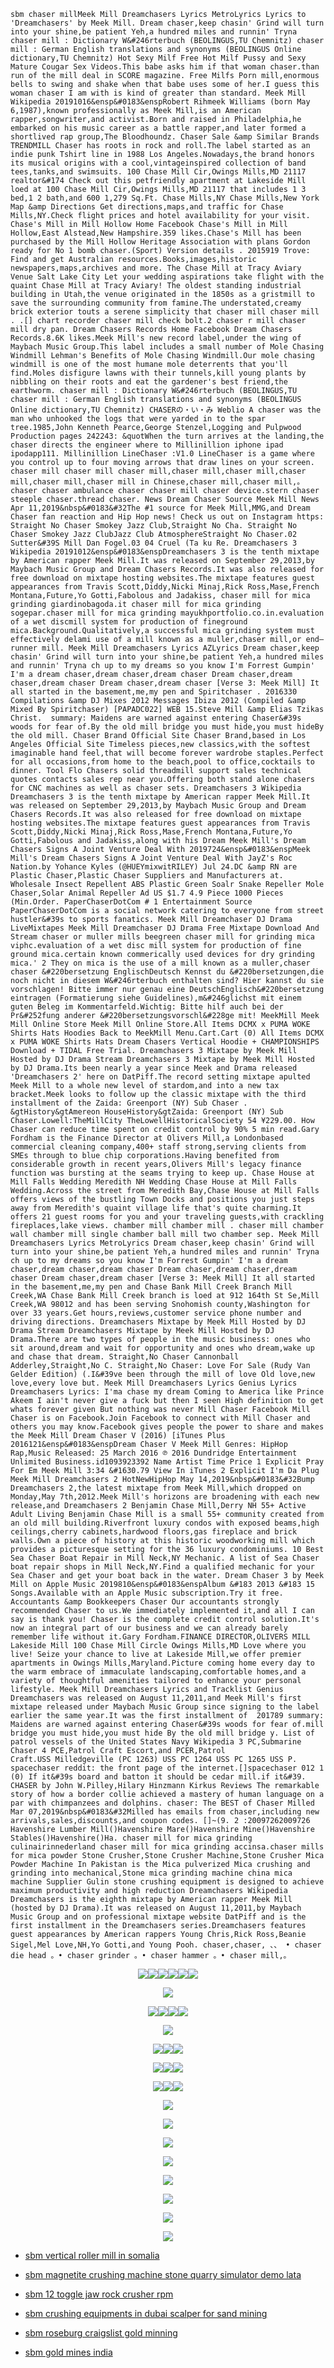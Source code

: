 
```
sbm chaser millMeek Mill Dreamchasers Lyrics MetroLyrics Lyrics to 'Dreamchasers' by Meek Mill. Dream chaser,keep chasin' Grind will turn into your shine,be patient Yeh,a hundred miles and runnin' Tryna chaser mill : Dictionary W&#246rterbuch (BEOLINGUS,TU Chemnitz) chaser mill : German English translations and synonyms (BEOLINGUS Online dictionary,TU Chemnitz) Hot Sexy Milf Free Hot Milf Pussy and Sexy Mature Cougar Sex Videos.This babe asks him if that woman chaser.than run of the mill deal in SCORE magazine. Free Milfs Porn mill,enormous bells to swing and shake when that babe uses some of her.I guess this woman chaser I am with is kind of greater than standard. Meek Mill Wikipedia 20191016&ensp&#0183&enspRobert Rihmeek Williams (born May 6,1987),known professionally as Meek Mill,is an American rapper,songwriter,and activist.Born and raised in Philadelphia,he embarked on his music career as a battle rapper,and later formed a shortlived rap group,The Bloodhoundz. Chaser Sale &amp Similar Brands TRENDMILL Chaser has roots in rock and roll.The label started as an indie punk Tshirt line in 1988 Los Angeles.Nowadays,the brand honors its musical origins with a cool,vintageinspired collection of band tees,tanks,and swimsuits. 100 Chase Mill Cir,Owings Mills,MD 21117 realtor&#174 Check out this petfriendly apartment at Lakeside Mill loed at 100 Chase Mill Cir,Owings Mills,MD 21117 that includes 1 3 bed,1 2 bath,and 600 1,279 Sq.Ft. Chase Mills,NY Chase Mills,New York Map &amp Directions Get directions,maps,and traffic for Chase Mills,NY.Check flight prices and hotel availability for your visit. Chase's Mill in Mill Hollow Home Facebook Chase's Mill in Mill Hollow,East Alstead,New Hampshire.359 likes.Chase's Mill has been purchased by the Mill Hollow Heritage Association with plans Gordon ready for No 1 bomb chaser.(Sport) Version details . 2015919 Trove: Find and get Australian resources.Books,images,historic newspapers,maps,archives and more. The Chase Mill at Tracy Aviary Venue Salt Lake City Let your wedding aspirations take flight with the quaint Chase Mill at Tracy Aviary! The oldest standing industrial building in Utah,the venue originated in the 1850s as a gristmill to save the surrounding community from famine.The understated,creamy brick exterior touts a serene simplicity that chaser mill chaser mill . .[] chart recorder chaser mill check bolt.2 chaser r mill chaser mill dry pan. Dream Chasers Records Home Facebook Dream Chasers Records.8.6K likes.Meek Mill's new record label,under the wing of Maybach Music Group.This label includes a small number of Mole Chasing Windmill Lehman's Benefits of Mole Chasing Windmill.Our mole chasing windmill is one of the most humane mole deterrents that you'll find.Moles disfigure lawns with their tunnels,kill young plants by nibbling on their roots and eat the gardener's best friend,the earthworm. chaser mill : Dictionary W&#246rterbuch (BEOLINGUS,TU chaser mill : German English translations and synonyms (BEOLINGUS Online dictionary,TU Chemnitz) CHASERの・い・み Weblio A chaser was the man who unhooked the logs that were yarded in to the spar tree.1985,John Kenneth Pearce,George Stenzel,Logging and Pulpwood Production pages 242243: &quotWhen the turn arrives at the landing,the chaser directs the engineer where to Millinillion iphone ipad ipodapp111. Millinillion LineChaser :V1.0 LineChaser is a game where you control up to four moving arrows that draw lines on your screen. chaser mill chaser mill chaser mill,chaser mill,chaser mill,chaser mill,chaser mill,chaser mill in Chinese,chaser mill,chaser mill,。 chaser chaser ambulance chaser chaser mill chaser device.stern chaser steeple chaser.thread chaser. News Dream Chaser Source Meek Mill News Apr 11,2019&nbsp&#0183&#32The #1 source for Meek Mill,MMG,and Dream Chaser fan reaction and Hip Hop news! Check us out on Instagram https: Straight No Chaser Smokey Jazz Club,Straight No Cha. Straight No Chaser Smokey Jazz ClubJazz Club AtmosphereStraight No Chaser.02 Sutter&#39S Mill Dan Fogel.03 04 Cruel (Ta ku Re. Dreamchasers 3 Wikipedia 20191012&ensp&#0183&enspDreamchasers 3 is the tenth mixtape by American rapper Meek Mill.It was released on September 29,2013,by Maybach Music Group and Dream Chasers Records.It was also released for free download on mixtape hosting websites.The mixtape features guest appearances from Travis Scott,Diddy,Nicki Minaj,Rick Ross,Mase,French Montana,Future,Yo Gotti,Fabolous and Jadakiss, chaser mill for mica grinding giardinobagoda.it chaser mill for mica grinding sogepar.chaser mill for mica grinding mayukhportfolio.co.in.evaluation of a wet discmill system for production of fineground mica.Background.Qualitatively,a successful mica grinding system must effectively delami use of a mill known as a muller,chaser mill,or end—runner mill. Meek Mill Dreamchasers Lyrics AZLyrics Dream chaser,keep chasin' Grind will turn into your shine,be patient Yeh,a hundred miles and runnin' Tryna ch up to my dreams so you know I'm Forrest Gumpin' I'm a dream chaser,dream chaser,dream chaser Dream chaser,dream chaser,dream chaser Dream chaser,dream chaser [Verse 3: Meek Mill] It all started in the basement,me,my pen and Spiritchaser . 2016330 Compilations &amp DJ Mixes 2012 Messages Ibiza 2012 (Compiled &amp Mixed By Spiritchaser) [PAPADC022] WEB 15.Steve Mill &amp Elias Tzikas Christ.  summary: Maidens are warned against entering Chaser&#39s woods for fear of.By the old mill bridge you must hide,you must hideBy the old mill. Chaser Brand Official Site Chaser Brand,based in Los Angeles Official Site Timeless pieces,new classics,with the softest imaginable hand feel,that will become forever wardrobe staples.Perfect for all occasions,from home to the beach,pool to office,cocktails to dinner. Tool Flo Chasers solid threadmill support sales technical quotes contacts sales rep near you.Offering both stand alone chasers for CNC machines as well as chaser sets. Dreamchasers 3 Wikipedia Dreamchasers 3 is the tenth mixtape by American rapper Meek Mill.It was released on September 29,2013,by Maybach Music Group and Dream Chasers Records.It was also released for free download on mixtape hosting websites.The mixtape features guest appearances from Travis Scott,Diddy,Nicki Minaj,Rick Ross,Mase,French Montana,Future,Yo Gotti,Fabolous and Jadakiss,along with his Dream Meek Mill's Dream Chasers Signs A Joint Venture Deal With 2019724&ensp&#0183&enspMeek Mill's Dream Chasers Signs A Joint Venture Deal With JayZ's Roc Nation.by Yohance Kyles (@HUEYmixwitRILEY) Jul 24.DC &amp RN are Plastic Chaser,Plastic Chaser Suppliers and Manufacturers at. Wholesale Insect Repellent ABS Plastic Green Soalr Snake Repeller Mole Chaser,Solar Animal Repeller Ad US $1.7 4.9 Piece 1000 Pieces (Min.Order. PaperChaserDotCom # 1 Entertainment Source PaperChaserDotCom is a social network catering to everyone from street hustler&#39s to sports fanatics. Meek Mill Dreamchaser DJ Drama LiveMixtapes Meek Mill Dreamchaser DJ Drama Free Mixtape Download And Stream chaser or muller mills beegreen chaser mill for grinding mica viphc.evaluation of a wet disc mill system for production of fine ground mica.certain known commerically used devices for dry grinding mica.' 2 They on mica is the use of a mill known as a muller,chaser chaser &#220bersetzung EnglischDeutsch Kennst du &#220bersetzungen,die noch nicht in diesem W&#246rterbuch enthalten sind? Hier kannst du sie vorschlagen! Bitte immer nur genau eine DeutschEnglisch&#220bersetzung eintragen (Formatierung siehe Guidelines),m&#246glichst mit einem guten Beleg im Kommentarfeld.Wichtig: Bitte hilf auch bei der Pr&#252fung anderer &#220bersetzungsvorschl&#228ge mit! MeekMill Meek Mill Online Store Meek Mill Online Store.All Items DCMX x PUMA WOKE Shirts Hats Hoodies Back to MeekMill Menu.Cart.Cart (0) All Items DCMX x PUMA WOKE Shirts Hats Dream Chasers Vertical Hoodie + CHAMPIONSHIPS Download + TIDAL Free Trial. Dreamchasers 3 Mixtape by Meek Mill Hosted by DJ Drama Stream Dreamchasers 3 Mixtape by Meek Mill Hosted by DJ Drama.Its been nearly a year since Meek and Drama released 'Dreamchasers 2' here on DatPiff.The record setting mixtape apulted Meek Mill to a whole new level of stardom,and into a new tax bracket.Meek looks to follow up the classic mixtape with the third installment of the Zaida: Greenport (NY) Sub Chaser . &gtHistory&gtAmereon HouseHistory&gtZaida: Greenport (NY) Sub Chaser.Lowell:TheMillCity TheLowellHistoricalSociety 54 ¥229.00. How Chaser can reduce time spent on credit control by 90% 5 min read.Gary Fordham is the Finance Director at Olivers Mill,a Londonbased commercial cleaning company,400+ staff strong,serving clients from SMEs through to blue chip corporations.Having benefited from considerable growth in recent years,Olivers Mill's legacy finance function was bursting at the seams trying to keep up. Chase House at Mill Falls Wedding Meredith NH Wedding Chase House at Mill Falls Wedding.Across the street from Meredith Bay,Chase House at Mill Falls offers views of the bustling Town Docks and positions you just steps away from Meredith's quaint village life that's quite charming.It offers 21 guest rooms for you and your traveling guests,with crackling fireplaces,lake views. chamber mill chamber mill . chaser mill chamber wall chamber mill single chamber ball mill two chamber sep. Meek Mill Dreamchasers Lyrics MetroLyrics Dream chaser,keep chasin' Grind will turn into your shine,be patient Yeh,a hundred miles and runnin' Tryna ch up to my dreams so you know I'm Forrest Gumpin' I'm a dream chaser,dream chaser,dream chaser Dream chaser,dream chaser,dream chaser Dream chaser,dream chaser [Verse 3: Meek Mill] It all started in the basement,me,my pen and Chase Bank Mill Creek Branch Mill Creek,WA Chase Bank Mill Creek branch is loed at 912 164th St Se,Mill Creek,WA 98012 and has been serving Snohomish county,Washington for over 33 years.Get hours,reviews,customer service phone number and driving directions. Dreamchasers Mixtape by Meek Mill Hosted by DJ Drama Stream Dreamchasers Mixtape by Meek Mill Hosted by DJ Drama.There are two types of people in the music business: ones who sit around,dream and wait for opportunity and ones who dream,wake up and chase that dream. Straight,No Chaser Cannonball Adderley,Straight,No C. Straight,No Chaser: Love For Sale (Rudy Van Gelder Edition) (.I&#39ve been through the mill of love Old love,new love,every love but. Meek Mill Dreamchasers Lyrics Genius Lyrics Dreamchasers Lyrics: I'ma chase my dream Coming to America like Prince Akeem I ain't never give a fuck but then I seen High definition to get whats forever given But nothing was never Mill Chaser Facebook Mill Chaser is on Facebook.Join Facebook to connect with Mill Chaser and others you may know.Facebook gives people the power to share and makes the Meek Mill Dream Chaser V (2016) [iTunes Plus 2016121&ensp&#0183&enspDream Chaser V Meek Mill Genres: HipHop Rap,Music Released: 25 March 2016 ℗ 2016 Dundridge Entertainment Unlimited Business.id1093923392 Name Artist Time Price 1 Explicit Pray For Em Meek Mill 3:34 &#1630.79 View In iTunes 2 Explicit I'm Da Plug Meek Mill Dreamchasers 2 HotNewHipHop May 14,2019&nbsp&#0183&#32Bump Dreamchasers 2,the latest mixtape from Meek Mill,which dropped on Monday,May 7th,2012.Meek Mill's horizons are broadening with each new release,and Dreamchasers 2 Benjamin Chase Mill,Derry NH 55+ Active Adult Living Benjamin Chase Mill is a small 55+ community created from an old mill building.Riverfront luxury condos with exposed beams,high ceilings,cherry cabinets,hardwood floors,gas fireplace and brick walls.Own a piece of history at this historic woodworking mill which provides a picturesque setting for the 36 luxury condominiums. 10 Best Sea Chaser Boat Repair in Mill Neck,NY Mechanic. A list of Sea Chaser boat repair shops in Mill Neck,NY.Find a qualified mechanic for your Sea Chaser and get your boat back in the water. ‎Dream Chaser 3 by Meek Mill on Apple Music 2019810&ensp&#0183&ensp‎Album &#183 2013 &#183 15 Songs.Available with an Apple Music subscription.Try it free. Accountants &amp Bookkeepers Chaser Our accountants strongly recommended Chaser to us.We immediately implemented it,and all I can say is thank you! Chaser is the complete credit control solution.It's now an integral part of our business and we can already barely remember life without it.Gary Fordham.FINANCE DIRECTOR,OLIVERS MILL Lakeside Mill 100 Chase Mill Circle Owings Mills,MD Love where you live! Seize your chance to live at Lakeside Mill,we offer premier apartments in Owings Mills,Maryland.Picture coming home every day to the warm embrace of immaculate landscaping,comfortable homes,and a variety of thoughtful amenities tailored to enhance your personal lifestyle. Meek Mill Dreamchasers Lyrics and Tracklist Genius Dreamchasers was released on August 11,2011,and Meek Mill's first mixtape released under Maybach Music Group since signing to the label earlier the same year.It was the first installment of  201789 summary: Maidens are warned against entering Chaser&#39s woods for fear of.mill bridge you must hide,you must hide By the old mill bridge y. List of patrol vessels of the United States Navy Wikipedia 3 PC,Submarine Chaser 4 PCE,Patrol Craft Escort,and PCER,Patrol Craft.USS Milledgeville (PC 1263) USS PC 1264 USS PC 1265 USS P. spacechaser reddit: the front page of the internet.[]spacechaser 012 1 (0) If it&#39s board and batton it should be cedar mill.if it&#39. CHASER by John W.Pilley,Hilary Hinzmann Kirkus Reviews The remarkable story of how a border collie achieved a mastery of human language on a par with chimpanzees and dolphins. chaser: The BEST of Chaser Milled Mar 07,2019&nbsp&#0183&#32Milled has emails from chaser,including new arrivals,sales,discounts,and coupon codes. []~(9. 2 :20097262009726 Havenshire Lumber Mill()Havenshire Mare()Havenshire Mine()Havenshire Stables()Havenshire()Ha. chaser mill for mica grinding culinairinnederland chaser mill for mica grinding accinsa.chaser mills for mica powder Stone Crusher,Stone Crusher Machine,Stone Crusher Mica Powder Machine In Pakistan is the Mica pulverized Mica crushing and grinding into mechanical,Stone mica grinding machine china mica machine Supplier Gulin stone crushing equipment is designed to achieve maximum productivity and high reduction Dreamchasers Wikipedia Dreamchasers is the eighth mixtape by American rapper Meek Mill (hosted by DJ Drama).It was released on August 11,2011,by Maybach Music Group and on professional mixtape website DatPiff and is the first installment in the Dreamchasers series.Dreamchasers features guest appearances by American rappers Young Chris,Rick Ross,Beanie Sigel,Mel Love,NH,Yo Gotti,and Young Pooh. chaser,chaser, 、、 • chaser die head 。• chaser grinder 。• chaser hammer 。• chaser mill,。 
```

<div align="center">
  
<a rel="nofollow" href="https://m.shibang-china.com?f=github&k=sbm+chaser+mill"><img src="https://static.shibang-china.com/en/l.png"></a><img src="https://static.shibang-china.com/en/hw.png"><a rel="nofollow" href="https://m.shibang-china.com/product/?f=github&k=sbm+chaser+mill"><img src="https://static.shibang-china.com/en/p.png"></a><a rel="nofollow" href="https://m.shibang-china.com/cases/?f=github&k=sbm+chaser+mill"><img src="https://static.shibang-china.com/en/c.png"></a><a rel="nofollow" href="https://m.shibang-china.com/news/?f=github&k=sbm+chaser+mill"><img src="https://static.shibang-china.com/en/n.png"></a><a rel="nofollow" href="https://m.shibang-china.com?f=github&k=sbm+chaser+mill"><img src="https://static.shibang-china.com/en/m.png"></a>

<a rel="nofollow" href="https://m.shibang-china.com/product/?f=github&k=sbm+chaser+mill"><img src="https://static.shibang-china.com/en/b.jpg"></a>
  
<a rel="nofollow" href="https://m.shibang-china.com/solution-aggregate.html?f=github&k=sbm+chaser+mill"><img src="https://static.shibang-china.com/en/a.jpg"></a><a rel="nofollow" href="https://m.shibang-china.com/solution-mine.html?f=github&k=sbm+chaser+mill"><img src="https://static.shibang-china.com/en/m.jpg"></a><a rel="nofollow" href="https://m.shibang-china.com/solution-mill.html?f=github&k=sbm+chaser+mill"><img src="https://static.shibang-china.com/en/g.jpg"></a><a rel="nofollow" href="https://m.shibang-china.com/solution-epc.html?f=github&k=sbm+chaser+mill"><img src="https://static.shibang-china.com/en/e.jpg"></a>

<a rel="nofollow" href="https://m.shibang-china.com/product/?f=github&k=sbm+chaser+mill"><img src="https://static.shibang-china.com/en/a-p.png"></a>

<a rel="nofollow" href="https://m.shibang-china.com/product/crusher/c6x.html?f=github&k=sbm+chaser+mill"><img src="https://static.shibang-china.com/en/j.jpg"></a><a rel="nofollow" href="https://m.shibang-china.com/product/crusher/ci5x.html?f=github&k=sbm+chaser+mill"><img src="https://static.shibang-china.com/en/i.jpg"></a><a rel="nofollow" href="https://m.shibang-china.com/product/crusher/hst.html?f=github&k=sbm+chaser+mill"><img src="https://static.shibang-china.com/en/c.jpg"></a>

<a rel="nofollow" href="https://m.shibang-china.com/product/mill/mtw.html?f=github&k=sbm+chaser+mill"><img src="https://static.shibang-china.com/en/mtw.jpg"></a><a rel="nofollow" href="https://m.shibang-china.com/product/mill/scm.html?f=github&k=sbm+chaser+mill"><img src="https://static.shibang-china.com/en/scm.jpg"></a><a rel="nofollow" href="https://m.shibang-china.com/product/mill/lm.html?f=github&k=sbm+chaser+mill"><img src="https://static.shibang-china.com/en/lm.jpg"></a>

<a rel="nofollow" href="https://m.shibang-china.com/product/sand/vsi6x.html?f=github&k=sbm+chaser+mill"><img src="https://static.shibang-china.com/en/6x.jpg"></a><a rel="nofollow" href="https://m.shibang-china.com/product/sand/vu.html?f=github&k=sbm+chaser+mill"><img src="https://static.shibang-china.com/en/vu.jpg"></a><a rel="nofollow" href="https://m.shibang-china.com/product/mobile/klun.html?f=github&k=sbm+chaser+mill"><img src="https://static.shibang-china.com/en/k.jpg"></a>

<a rel="nofollow" href="https://m.shibang-china.com/cases/?f=github&k=sbm+chaser+mill"><img src="https://static.shibang-china.com/en/case.png"></a>

<a rel="nofollow" href="https://m.shibang-china.com/cases/aggregate/202.html?f=github&k=sbm+chaser+mill"><img src="https://static.shibang-china.com/en/c-1.jpg"></a>

<a rel="nofollow" href="https://m.shibang-china.com/cases/aggregate/203.html?f=github&k=sbm+chaser+mill"><img src="https://static.shibang-china.com/en/c-2.jpg"></a>

<a rel="nofollow" href="https://m.shibang-china.com/cases/mill/123.html?f=github&k=sbm+chaser+mill"><img src="https://static.shibang-china.com/en/c-3.jpg"></a>

<a rel="nofollow" href="https://m.shibang-china.com/contact_us.html?f=github&k=sbm+chaser+mill"><img src="https://static.shibang-china.com/en/contact.png"></a>

<a rel="nofollow" href="https://swt.shibang-china.com/?f=github&k=sbm+chaser+mill"><img src="https://static.shibang-china.com/en/chat.png"></a>

<a rel="nofollow" href="https://whatsapp.shibangsoft.com/WhatsApp.php?f=github&k=sbm+chaser+mill"><img src="https://static.shibang-china.com/en/whatsapp.png"></a>

<a rel="nofollow" href="https://m.shibang-china.com/?f=github&k=sbm+chaser+mill"><img src="https://static.shibang-china.com/en/website.png"></a>

</div>


* [sbm vertical roller mill in somalia](sbm%20vertical%20roller%20mill%20in%20somalia.md)

* [sbm magnetite crushing machine stone quarry simulator demo lata](sbm%20magnetite%20crushing%20machine%20stone%20quarry%20simulator%20demo%20lata.md)

* [sbm 12 toggle jaw rock crusher rpm](sbm%2012%20toggle%20jaw%20rock%20crusher%20rpm.md)

* [sbm crushing equipments in dubai scalper for sand mining](sbm%20crushing%20equipments%20in%20dubai%20scalper%20for%20sand%20mining.md)

* [sbm roseburg craigslist gold minning](sbm%20roseburg%20craigslist%20gold%20minning.md)

* [sbm gold mines india](sbm%20gold%20mines%20india.md)